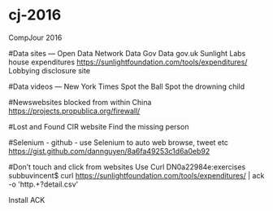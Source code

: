 # cj-2016
CompJour 2016

#Data sites —
Open Data Network
Data Gov
Data gov.uk
Sunlight Labs house expenditures
https://sunlightfoundation.com/tools/expenditures/
Lobbying disclosure site

#Data videos —
New York Times Spot the Ball
Spot the drowning child

#Newswebsites blocked from within China
https://projects.propublica.org/firewall/

#Lost and Found CIR website
Find the missing person

#Selenium - github  - use Selenium to auto web browse, tweet etc
https://gist.github.com/dannguyen/8a6fa49253c1d6a0eb92

#Don’t touch and click from websites
Use Curl
DN0a22984e:exercises subbuvincent$ curl https://sunlightfoundation.com/tools/expenditures/ | ack -o 'http.+?detail.csv'

Install ACK
